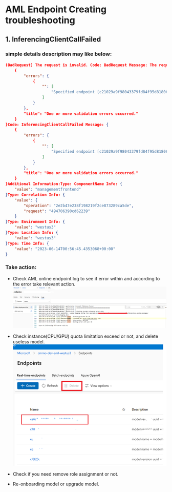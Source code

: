 # AML Endpoint Creating troubleshooting

## 1. InferencingClientCallFailed
### simple details description may like below:
```json
(BadRequest) The request is invalid. Code: BadRequest Message: The request is invalid. Exception Details: (InferencingClientCallFailed) {
    {
        "errors": {
            {
                "": [
                    "Specified endpoint [c21029a9f98043379fd84f95d8180699] has not been created successfully. Please recreate the endpoint."
                ]
            }
        },
        "title": "One or more validation errors occurred."
    }
}Code: InferencingClientCallFailed Message: {
    {
        "errors": {
            {
                "": [
                    "Specified endpoint [c21029a9f98043379fd84f95d8180699] has not been created successfully. Please recreate the endpoint."
                ]
            }
        },
        "title": "One or more validation errors occurred."
    }
}Additional Information:Type: ComponentName Info: {
    "value": "managementfrontend"
}Type: Correlation Info: {
    "value": {
        "operation": "2e2b47e238f198219f2ce873289ca5de",
        "request": "494706390cd62239"
    }
}Type: Environment Info: {
    "value": "westus3"
}Type: Location Info: {
    "value": "westus3"
}Type: Time Info: {
    "value": "2023-06-14T00:56:45.4353068+00:00"
}
```

### Take action:
- Check AML online endpoint log to see if error within and according to the error take relevant action.
![img.png](images/searchDeploymentLog.png)
 
- Check instance(CPU/GPU) quota limitation exceed or not, and delete useless model.  
   ![](images/deleteUselessModel.png) 
- Check if you need remove role assignment or not.
- Re-onboarding model or upgrade model.
